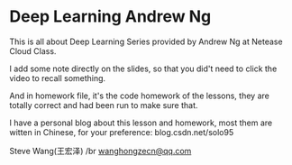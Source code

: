 # Deep Learning Andrew Ng

This is all about Deep Learning Series provided by Andrew Ng at Netease Cloud Class.

I add some note directly on the slides, so that you did't need to click the video to recall something.

And in homework file, it's the code homework of the lessons, they are totally correct and had been run to make sure that.

I have a personal blog about this lesson and homework, most them are witten in Chinese, for your preference:
blog.csdn.net/solo95

Steve Wang(王宏泽) /br
wanghongzecn@qq.com
